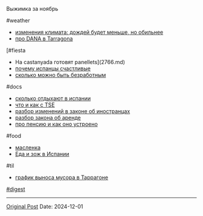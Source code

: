 Выжимка за ноябрь

#weather
- [изменения климата: дождей будет меньше, но обильнее](2769.md)
- [про DANA в Tarragona](2770.md)

[#fiesta
- На castanyada готовят panellets](2766.md)
- [почему испанцы счастливые](2820.md)
- [сколько можно быть безработным](2838.md)

#docs
- [сколько отдыхают в испании](2800.md)
- [что и как с TSE](2799.md)
- [разбор изменений в законе об иностранцах](2825.md)
- [разбор закона об аренде](2826.md)
- [про пенсию и как оно устроено ](2764.md)

#food
- [масленка](2824.md)
- [Еда и зож в Испании](2837.md)

#til 
- [график выноса мусора в Таррагоне](2802.md)

[#digest](2543.md)

---
[Original Post](https://t.me/lev2tarragona/2863)
Date: 2024-12-01

